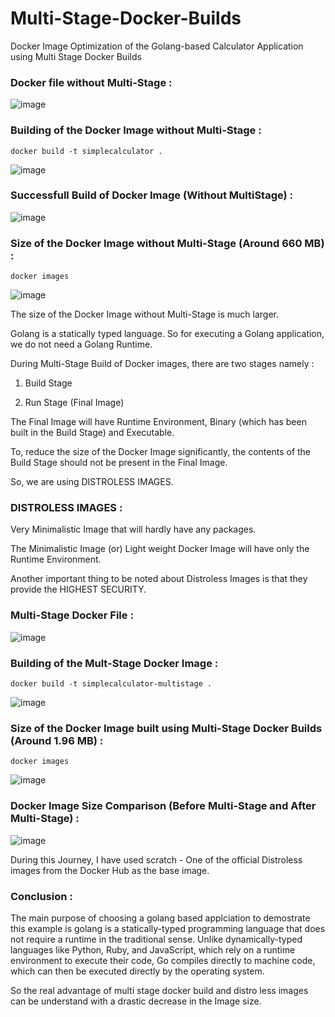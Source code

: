 # Multi-Stage-Docker-Builds
Docker Image Optimization of the Golang-based Calculator Application using Multi Stage Docker Builds
 
### Docker file without Multi-Stage :

![image](https://github.com/vighas-ks-16/Multi-Stage-Docker-Builds/assets/107311113/08d8203e-5d35-4b30-b9a5-e7a00b8cde92)

### Building of the Docker Image without Multi-Stage :

```
docker build -t simplecalculator .
```

![image](https://github.com/vighas-ks-16/Multi-Stage-Docker-Builds/assets/107311113/ebe1058f-888c-460b-9122-8134301815af)


### Successfull Build of Docker Image (Without MultiStage) :
![image](https://github.com/vighas-ks-16/Multi-Stage-Docker-Builds/assets/107311113/f4222fa6-2ee4-4049-9844-67ec10b06af3)


### Size of the Docker Image without Multi-Stage (Around 660 MB) :

```
docker images
```

![image](https://github.com/vighas-ks-16/Multi-Stage-Docker-Builds/assets/107311113/3f937b26-177b-4bd1-841b-a2ade8de52cd)


The size of the Docker Image without Multi-Stage is much larger. 

Golang is a statically typed language. So for executing a Golang application, we do not need a Golang Runtime.

During Multi-Stage Build of Docker images, there are two stages namely :

1) Build Stage
   
2) Run Stage (Final Image)

The Final Image will have Runtime Environment, Binary (which has been built in the Build Stage) and Executable. 


To, reduce the size of the Docker Image significantly, the contents of the Build Stage should not be present in the Final Image.



So, we are using DISTROLESS IMAGES. 

### DISTROLESS IMAGES :

Very Minimalistic Image that will hardly have any packages.

The Minimalistic Image (or) Light weight Docker Image will have only the Runtime Environment.

Another important thing to be noted about Distroless Images is that they provide the HIGHEST SECURITY.


### Multi-Stage Docker File :

![image](https://github.com/vighas-ks-16/Multi-Stage-Docker-Builds/assets/107311113/34f0138b-680a-444e-8653-e65e05914127)


### Building of the Mult-Stage Docker Image :

```
docker build -t simplecalculator-multistage .
```

![image](https://github.com/vighas-ks-16/Multi-Stage-Docker-Builds/assets/107311113/0d66dea9-cb81-4ba2-b392-e70b31e910bf)


### Size of the Docker Image built using Multi-Stage Docker Builds (Around 1.96 MB) :

```
docker images
```

![image](https://github.com/vighas-ks-16/Multi-Stage-Docker-Builds/assets/107311113/5094d373-f5bd-42d1-8567-7fe1589cd8d1)


### Docker Image Size Comparison (Before Multi-Stage and After Multi-Stage) :

![image](https://github.com/vighas-ks-16/Multi-Stage-Docker-Builds/assets/107311113/f31ce85e-9670-4e48-bb08-735826d990e6)



During this Journey, I have used scratch - One of the official Distroless images from the Docker Hub as the base image.


### Conclusion :

The main purpose of choosing a golang based applciation to demostrate this example is golang is a statically-typed programming language that does not require a runtime in the traditional sense. Unlike dynamically-typed languages like Python, Ruby, and JavaScript, which rely on a runtime environment to execute their code, Go compiles directly to machine code, which can then be executed directly by the operating system.

So the real advantage of multi stage docker build and distro less images can be understand with a drastic decrease in the Image size.





